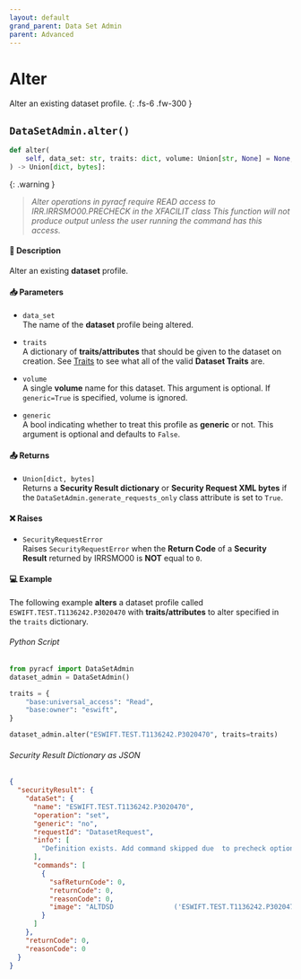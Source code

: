 ```yaml
---
layout: default
grand_parent: Data Set Admin
parent: Advanced
---
```


# Alter

Alter an existing dataset profile.
{: .fs-6 .fw-300 }

## `DataSetAdmin.alter()`

```python
def alter(
    self, data_set: str, traits: dict, volume: Union[str, None] = None, generic: bool = False
) -> Union[dict, bytes]:
```

{: .warning }
> _Alter operations in pyracf require READ access to IRR.IRRSMO00.PRECHECK in the XFACILIT class_
> _This function will not produce output unless the user running the command has this access._

#### 📄 Description

Alter an existing **dataset** profile.

#### 📥 Parameters
* `data_set`<br>
  The name of the **dataset** profile being altered.

* `traits`<br>
  A dictionary of **traits/attributes** that should be given to the dataset on creation. See [Traits](../segments_traits_operators#traits) to see what all of the valid **Dataset Traits** are.

* `volume`<br>
  A single **volume** name for this dataset. This argument is optional. If `generic=True` is specified, volume is ignored.

* `generic`<br>
  A bool indicating whether to treat this profile as **generic** or not. This argument is optional and defaults to `False`.

#### 📤 Returns
* `Union[dict, bytes]`<br>
  Returns a **Security Result dictionary** or **Security Request XML bytes** if the `DataSetAdmin.generate_requests_only` class attribute is set to `True`.

#### ❌ Raises
* `SecurityRequestError`<br>
  Raises `SecurityRequestError` when the **Return Code** of a **Security Result** returned by IRRSMO00 is **NOT** equal to `0`.

#### 💻 Example

The following example **alters** a dataset profile called `ESWIFT.TEST.T1136242.P3020470` with **traits/attributes** to alter specified in the `traits` dictionary.


###### Python Script

```python
from pyracf import DataSetAdmin
dataset_admin = DataSetAdmin()

traits = {
    "base:universal_access": "Read",
    "base:owner": "eswift",
}

dataset_admin.alter("ESWIFT.TEST.T1136242.P3020470", traits=traits)
```

###### Security Result Dictionary as JSON
```json
{
  "securityResult": {
    "dataSet": {
      "name": "ESWIFT.TEST.T1136242.P3020470",
      "operation": "set",
      "generic": "no",
      "requestId": "DatasetRequest",
      "info": [
        "Definition exists. Add command skipped due  to precheck option"
      ],
      "commands": [
        {
          "safReturnCode": 0,
          "returnCode": 0,
          "reasonCode": 0,
          "image": "ALTDSD               ('ESWIFT.TEST.T1136242.P3020470')  UACC        (Read) OWNER       (eswift)"
        }
      ]
    },
    "returnCode": 0,
    "reasonCode": 0
  }
}
```